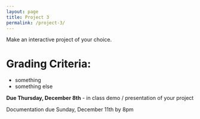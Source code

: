 ```yaml
---
layout: page
title: Project 3
permalink: /project-3/
---
```


Make an interactive project of your choice.


# Grading Criteria:

+ something
+ something else

**Due Thursday, December 8th** - in class demo / presentation of your project

Documentation due Sunday, December 11th by 8pm
